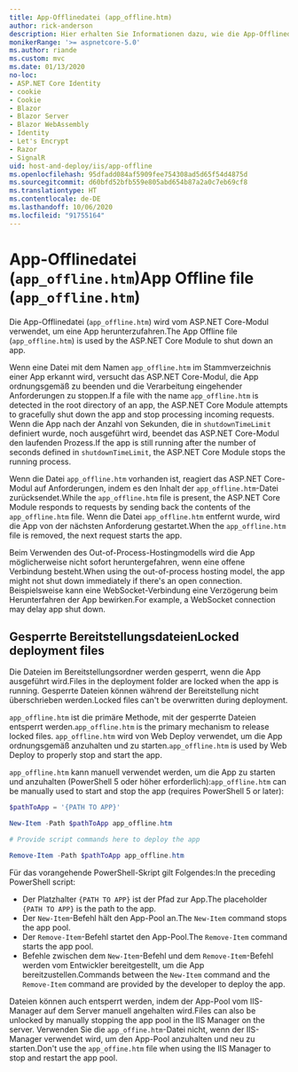 ```yaml
---
title: App-Offlinedatei (app_offline.htm)
author: rick-anderson
description: Hier erhalten Sie Informationen dazu, wie die App-Offlinedatei (`app_offline.htm`) mit dem ASP.NET Core-Modul verwendet werden kann.
monikerRange: '>= aspnetcore-5.0'
ms.author: riande
ms.custom: mvc
ms.date: 01/13/2020
no-loc:
- ASP.NET Core Identity
- cookie
- Cookie
- Blazor
- Blazor Server
- Blazor WebAssembly
- Identity
- Let's Encrypt
- Razor
- SignalR
uid: host-and-deploy/iis/app-offline
ms.openlocfilehash: 95dfadd084af5909fee754308ad5d65f54d4875d
ms.sourcegitcommit: d60bfd52bfb559e805abd654b87a2a0c7eb69cf8
ms.translationtype: HT
ms.contentlocale: de-DE
ms.lasthandoff: 10/06/2020
ms.locfileid: "91755164"
---
```

# <a name="app-offline-file-app_offlinehtm"></a><span data-ttu-id="69909-103">App-Offlinedatei (`app_offline.htm`)</span><span class="sxs-lookup"><span data-stu-id="69909-103">App Offline file (`app_offline.htm`)</span></span>

<span data-ttu-id="69909-104">Die App-Offlinedatei (`app_offline.htm`) wird vom ASP.NET Core-Modul verwendet, um eine App herunterzufahren.</span><span class="sxs-lookup"><span data-stu-id="69909-104">The App Offline file (`app_offline.htm`) is used by the ASP.NET Core Module to shut down an app.</span></span>

<span data-ttu-id="69909-105">Wenn eine Datei mit dem Namen `app_offline.htm` im Stammverzeichnis einer App erkannt wird, versucht das ASP.NET Core-Modul, die App ordnungsgemäß zu beenden und die Verarbeitung eingehender Anforderungen zu stoppen.</span><span class="sxs-lookup"><span data-stu-id="69909-105">If a file with the name `app_offline.htm` is detected in the root directory of an app, the ASP.NET Core Module attempts to gracefully shut down the app and stop processing incoming requests.</span></span> <span data-ttu-id="69909-106">Wenn die App nach der Anzahl von Sekunden, die in `shutdownTimeLimit` definiert wurde, noch ausgeführt wird, beendet das ASP.NET Core-Modul den laufenden Prozess.</span><span class="sxs-lookup"><span data-stu-id="69909-106">If the app is still running after the number of seconds defined in `shutdownTimeLimit`, the ASP.NET Core Module stops the running process.</span></span>

<span data-ttu-id="69909-107">Wenn die Datei `app_offline.htm` vorhanden ist, reagiert das ASP.NET Core-Modul auf Anforderungen, indem es den Inhalt der `app_offline.htm`-Datei zurücksendet.</span><span class="sxs-lookup"><span data-stu-id="69909-107">While the `app_offline.htm` file is present, the ASP.NET Core Module responds to requests by sending back the contents of the `app_offline.htm` file.</span></span> <span data-ttu-id="69909-108">Wenn die Datei `app_offline.htm` entfernt wurde, wird die App von der nächsten Anforderung gestartet.</span><span class="sxs-lookup"><span data-stu-id="69909-108">When the `app_offline.htm` file is removed, the next request starts the app.</span></span>

<span data-ttu-id="69909-109">Beim Verwenden des Out-of-Process-Hostingmodells wird die App möglicherweise nicht sofort heruntergefahren, wenn eine offene Verbindung besteht.</span><span class="sxs-lookup"><span data-stu-id="69909-109">When using the out-of-process hosting model, the app might not shut down immediately if there's an open connection.</span></span> <span data-ttu-id="69909-110">Beispielsweise kann eine WebSocket-Verbindung eine Verzögerung beim Herunterfahren der App bewirken.</span><span class="sxs-lookup"><span data-stu-id="69909-110">For example, a WebSocket connection may delay app shut down.</span></span>

## <a name="locked-deployment-files"></a><span data-ttu-id="69909-111">Gesperrte Bereitstellungsdateien</span><span class="sxs-lookup"><span data-stu-id="69909-111">Locked deployment files</span></span>

<span data-ttu-id="69909-112">Die Dateien im Bereitstellungsordner werden gesperrt, wenn die App ausgeführt wird.</span><span class="sxs-lookup"><span data-stu-id="69909-112">Files in the deployment folder are locked when the app is running.</span></span> <span data-ttu-id="69909-113">Gesperrte Dateien können während der Bereitstellung nicht überschrieben werden.</span><span class="sxs-lookup"><span data-stu-id="69909-113">Locked files can't be overwritten during deployment.</span></span>

<span data-ttu-id="69909-114">`app_offline.htm` ist die primäre Methode, mit der gesperrte Dateien entsperrt werden.</span><span class="sxs-lookup"><span data-stu-id="69909-114">`app_offline.htm` is the primary mechanism to release locked files.</span></span> <span data-ttu-id="69909-115">`app_offline.htm` wird von Web Deploy verwendet, um die App ordnungsgemäß anzuhalten und zu starten.</span><span class="sxs-lookup"><span data-stu-id="69909-115">`app_offline.htm` is used by Web Deploy to properly stop and start the app.</span></span>

<span data-ttu-id="69909-116">`app_offline.htm` kann manuell verwendet werden, um die App zu starten und anzuhalten (PowerShell 5 oder höher erforderlich):</span><span class="sxs-lookup"><span data-stu-id="69909-116">`app_offline.htm` can be manually used to start and stop the app (requires PowerShell 5 or later):</span></span>

```powershell
$pathToApp = '{PATH TO APP}'

New-Item -Path $pathToApp app_offline.htm

# Provide script commands here to deploy the app

Remove-Item -Path $pathToApp app_offline.htm
```

<span data-ttu-id="69909-117">Für das vorangehende PowerShell-Skript gilt Folgendes:</span><span class="sxs-lookup"><span data-stu-id="69909-117">In the preceding PowerShell script:</span></span>

* <span data-ttu-id="69909-118">Der Platzhalter `{PATH TO APP}` ist der Pfad zur App.</span><span class="sxs-lookup"><span data-stu-id="69909-118">The placeholder `{PATH TO APP}` is the path to the app.</span></span>
* <span data-ttu-id="69909-119">Der `New-Item`-Befehl hält den App-Pool an.</span><span class="sxs-lookup"><span data-stu-id="69909-119">The `New-Item` command stops the app pool.</span></span>
* <span data-ttu-id="69909-120">Der `Remove-Item`-Befehl startet den App-Pool.</span><span class="sxs-lookup"><span data-stu-id="69909-120">The `Remove-Item` command starts the app pool.</span></span>
* <span data-ttu-id="69909-121">Befehle zwischen dem `New-Item`-Befehl und dem `Remove-Item`-Befehl werden vom Entwickler bereitgestellt, um die App bereitzustellen.</span><span class="sxs-lookup"><span data-stu-id="69909-121">Commands between the `New-Item` command and the `Remove-Item` command are provided by the developer to deploy the app.</span></span>

<span data-ttu-id="69909-122">Dateien können auch entsperrt werden, indem der App-Pool vom IIS-Manager auf dem Server manuell angehalten wird.</span><span class="sxs-lookup"><span data-stu-id="69909-122">Files can also be unlocked by manually stopping the app pool in the IIS Manager on the server.</span></span> <span data-ttu-id="69909-123">Verwenden Sie die `app_offine.htm`-Datei nicht, wenn der IIS-Manager verwendet wird, um den App-Pool anzuhalten und neu zu starten.</span><span class="sxs-lookup"><span data-stu-id="69909-123">Don't use the `app_offine.htm` file when using the IIS Manager to stop and restart the app pool.</span></span>
